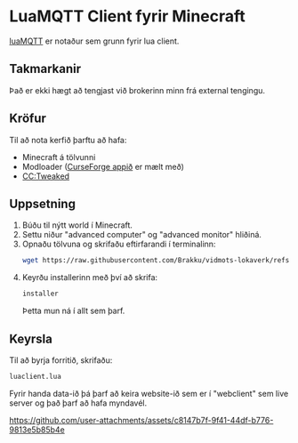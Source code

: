 # LuaMQTT Client fyrir Minecraft

[luaMQTT](https://github.com/WhyKickAmooCow/luamqtt-computercraft) er notaður sem grunn fyrir lua client.

## Takmarkanir
Það er ekki hægt að tengjast við brokerinn minn frá external tengingu.

## Kröfur
Til að nota kerfið þarftu að hafa:
- Minecraft á tölvunni
- Modloader ([CurseForge appið](https://www.curseforge.com/download/app) er mælt með)
- [CC:Tweaked](https://www.curseforge.com/minecraft/mc-mods/cc-tweaked)

## Uppsetning
1. Búðu til nýtt world í Minecraft.
2. Settu niður "advanced computer" og "advanced monitor" hliðiná.
3. Opnaðu tölvuna og skrifaðu eftirfarandi í terminalinn:
    ```sh
    wget https://raw.githubusercontent.com/Brakku/vidmots-lokaverk/refs/heads/main/installer.lua installer.lua
    ```
4. Keyrðu installerinn með því að skrifa:
    ```sh
    installer
    ```
    Þetta mun ná í allt sem þarf.

## Keyrsla
Til að byrja forritið, skrifaðu:
```sh
luaclient.lua
```

Fyrir handa data-ið þá þarf að keira website-ið sem er í "webclient" sem live server og það þarf að hafa myndavél.

https://github.com/user-attachments/assets/c8147b7f-9f41-44df-b776-9813e5b85b4e

